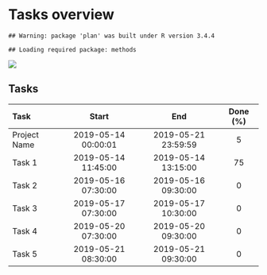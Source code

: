 Tasks overview
==============

    ## Warning: package 'plan' was built under R version 3.4.4

    ## Loading required package: methods

![](README_files/figure-markdown_strict/unnamed-chunk-2-1.png)

Tasks
-----

<table>
<thead>
<tr class="header">
<th align="left">Task</th>
<th align="center">Start</th>
<th align="center">End</th>
<th align="center">Done (%)</th>
</tr>
</thead>
<tbody>
<tr class="odd">
<td align="left">Project Name</td>
<td align="center">2019-05-14 00:00:01</td>
<td align="center">2019-05-21 23:59:59</td>
<td align="center">5</td>
</tr>
<tr class="even">
<td align="left">Task 1</td>
<td align="center">2019-05-14 11:45:00</td>
<td align="center">2019-05-14 13:15:00</td>
<td align="center">75</td>
</tr>
<tr class="odd">
<td align="left">Task 2</td>
<td align="center">2019-05-16 07:30:00</td>
<td align="center">2019-05-16 09:30:00</td>
<td align="center">0</td>
</tr>
<tr class="even">
<td align="left">Task 3</td>
<td align="center">2019-05-17 07:30:00</td>
<td align="center">2019-05-17 10:30:00</td>
<td align="center">0</td>
</tr>
<tr class="odd">
<td align="left">Task 4</td>
<td align="center">2019-05-20 07:30:00</td>
<td align="center">2019-05-20 09:30:00</td>
<td align="center">0</td>
</tr>
<tr class="even">
<td align="left">Task 5</td>
<td align="center">2019-05-21 08:30:00</td>
<td align="center">2019-05-21 09:30:00</td>
<td align="center">0</td>
</tr>
</tbody>
</table>
